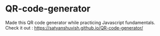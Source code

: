 # QR-code-generator
Made this QR code generator while practicing Javascript fundamentals. Check it out : https://satyanshuvish.github.io/QR-code-generator/
